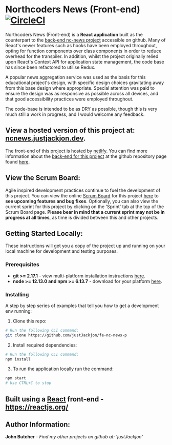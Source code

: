 # **Northcoders News (Front-end)** [![CircleCI](https://circleci.com/gh/justJackjon/fe-nc-news-p/tree/master.svg?style=svg)](https://circleci.com/gh/justJackjon/fe-nc-news-p/tree/master)

Northcoders News (Front-end) is a **React application** built as the counterpart to the [back-end nc-news project](https://github.com/justJackjon/be-nc-news) accessible on github. Many of React's newer features such as hooks have been employed throughout, opting for function components over class components in order to reduce overhead for the transpiler. In addition, whilst the project originally relied upon React's Context API for application state management, the code base has since been refactored to utilise Redux.

A popular news aggregation service was used as the basis for this educational project's design, with specific design choices gravitating away from this base design where appropriate. Special attention was paid to ensure the design was as responsive as possible across all devices, and that good accessibility practices were employed throughout.

The code-base is intended to be as DRY as possible, though this is very much still a work in progress, and I would welcome any feedback.

## View a hosted version of this project at: [ncnews.justjackjon.dev](https://ncnews.justjackjon.dev/).

The front-end of this project is hosted by [netlify](https://www.netlify.com/). You can find more information about the [back-end for this project](https://github.com/justJackjon/be-nc-news) at the github repository page found [here](https://github.com/justJackjon/be-nc-news).

## View the Scrum Board:

Agile inspired development practices continue to fuel the development of this project. You can view the online [Scrum Board](https://ora.pm/project/197576/kanban) for this project [here](https://ora.pm/project/197576/kanban) to **see upcoming features and bug fixes**. Optionally, you can also view the current sprint for this project by clicking on the 'Sprint' tab at the top of the Scrum Board page. **Please bear in mind that a current sprint may not be in progress at all times**, as time is divided between this and other projects.

## Getting Started Locally:

These instructions will get you a copy of the project up and running on your local machine for development and testing purposes.

### Prerequisites

- **git >= 2.17.1** - view multi-platform installation instructions [here](https://git-scm.com/book/en/v2/Getting-Started-Installing-Git).
- **node >= 12.13.0 and npm >= 6.13.7** - download for your platform [here](https://nodejs.org/en/download/).

### Installing

A step by step series of examples that tell you how to get a development env running:

1. Clone this repo:

```bash
# Run the following CLI command:
git clone https://github.com/justJackjon/fe-nc-news-p
```

2. Install required dependencies:

```bash
# Run the following CLI command:
npm install
```

3. To run the application locally run the command:

```bash
npm start
# Use CTRL+C to stop
```

## Built using a [React](https://reactjs.org/) front-end - https://reactjs.org/

## Author Information:

**John Butcher** - _Find my other projects on github at: 'justJackjon'_
